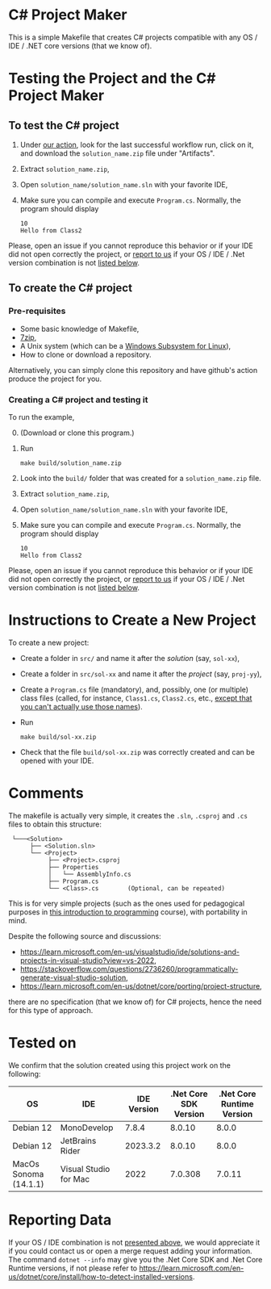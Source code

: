 # C# Project Maker

This is a simple Makefile that creates C# projects compatible with any OS / IDE / .NET core versions (that we know of).

# Testing the Project and the C# Project Maker

## To test the C# project 

1. Under [our action](https://github.com/csci-1301/C-Sharp-project-maker/actions), look for the last successful workflow run, click on it, and download the `solution_name.zip` file under "Artifacts".
2. Extract `solution_name.zip`,
4. Open `solution_name/solution_name.sln` with your favorite IDE,
5. Make sure you can compile and execute `Program.cs`. Normally, the program should display
    
    ```
    10
    Hello from Class2
    ```

Please, open an issue if you cannot reproduce this behavior or if your IDE did not open correctly the project, or [report to us](#reporting-data) if your OS / IDE / .Net version combination is not [listed below](#tested-on).

## To create the C# project

### Pre-requisites

- Some basic knowledge of Makefile,
- [7zip](https://7-zip.org/),
- A Unix system (which can be a [Windows Subsystem for Linux](https://learn.microsoft.com/en-us/windows/wsl/about)),
- How to clone or download a repository.

Alternatively, you can simply clone this repository and have github's action produce the project for you.

### Creating a C# project and testing it

To run the example, 

0. (Download or clone this program.)
1. Run

    ```
    make build/solution_name.zip
    ```

2. Look into the `build/` folder that was created for a `solution_name.zip` file.
3. Extract `solution_name.zip`,
4. Open `solution_name/solution_name.sln` with your favorite IDE,
5. Make sure you can compile and execute `Program.cs`. Normally, the program should display
    
    ```
    10
    Hello from Class2
    ```

Please, open an issue if you cannot reproduce this behavior or if your IDE did not open correctly the project, or [report to us](#reporting-data) if your OS / IDE / .Net version combination is not [listed below](#tested-on).

    
# Instructions to Create a New Project

To create a new project:

- Create a folder in `src/` and name it after the _solution_ (say, `sol-xx`),
- Create a folder in `src/sol-xx` and name it after the _project_ (say, `proj-yy`),
- Create a `Program.cs` file (mandatory), and, possibly, one (or multiple) class files (called, for instance, `Class1.cs`, `Class2.cs`, etc., [except that you can't actually use those names](https://github.com/csci-1301/C-Sharp-project-maker/issues/1)).
- Run 
    
    ```
    make build/sol-xx.zip
    ```
- Check that the file `build/sol-xx.zip` was correctly created and can be opened with your IDE.

# Comments

The makefile is actually very simple, it creates the `.sln`, `.csproj` and `.cs` files to obtain this structure:

```
 └───<Solution>
      ├── <Solution.sln>
      └── <Project>
           ├── <Project>.csproj
           ├── Properties
           │   └── AssemblyInfo.cs
           ├── Program.cs           
           └── <Class>.cs	     (Optional, can be repeated)
```

This is for very simple projects (such as the ones used for pedagogical purposes in [this introduction to programming](https://csci-1301.github.io/) course), with portability in mind.

Despite the following source and discussions:

- <https://learn.microsoft.com/en-us/visualstudio/ide/solutions-and-projects-in-visual-studio?view=vs-2022>,
- <https://stackoverflow.com/questions/2736260/programmatically-generate-visual-studio-solution>,
- <https://learn.microsoft.com/en-us/dotnet/core/porting/project-structure>,

there are no specification (that we know of) for C# projects, hence the need for this type of approach.

# Tested on

We confirm that the solution created using this project work on the following:

OS | IDE | IDE Version | .Net Core SDK Version | .Net Core Runtime Version
--- | --- | --- | --- | --- 
Debian 12 | MonoDevelop | 7.8.4 | 8.0.10 | 8.0.0 
Debian 12 | JetBrains Rider | 2023.3.2 | 8.0.10 | 8.0.0 
MacOs Sonoma (14.1.1) | Visual Studio for Mac | 2022 | 7.0.308 | 7.0.11

# Reporting Data

If your OS / IDE combination is not [presented above](#tested-on), we would appreciate it if you could contact us or open a merge request adding your information.
The command `dotnet --info` may give you the .Net Core SDK and .Net Core Runtime versions,  if not please refer to <https://learn.microsoft.com/en-us/dotnet/core/install/how-to-detect-installed-versions>. 
